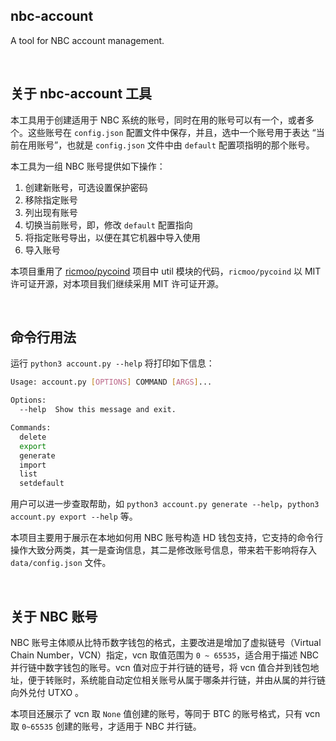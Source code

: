 nbc-account
----------------

A tool for NBC account management.

&nbsp;

## 关于 nbc-account 工具

本工具用于创建适用于 NBC 系统的账号，同时在用的账号可以有一个，或者多个。这些账号在 `config.json` 配置文件中保存，并且，选中一个账号用于表达 “当前在用账号”，也就是 `config.json` 文件中由 `default` 配置项指明的那个账号。

本工具为一组 NBC 账号提供如下操作：

1. 创建新账号，可选设置保护密码
2. 移除指定账号
3. 列出现有账号
4. 切换当前账号，即，修改 `default` 配置指向
5. 将指定账号导出，以便在其它机器中导入使用
6. 导入账号

本项目重用了 [ricmoo/pycoind](https://github.com/ricmoo/pycoind) 项目中 util 模块的代码，`ricmoo/pycoind` 以 MIT 许可证开源，对本项目我们继续采用 MIT 许可证开源。

&nbsp;

## 命令行用法

运行 `python3 account.py --help` 将打印如下信息：

``` bash
Usage: account.py [OPTIONS] COMMAND [ARGS]...

Options:
  --help  Show this message and exit.

Commands:
  delete
  export
  generate
  import
  list
  setdefault
```

用户可以进一步查取帮助，如 `python3 account.py generate --help`，`python3 account.py export --help` 等。

本项目主要用于展示在本地如何用 NBC 账号构造 HD 钱包支持，它支持的命令行操作大致分两类，其一是查询信息，其二是修改账号信息，带来若干影响将存入 `data/config.json` 文件。

&nbsp;

## 关于 NBC 账号

NBC 账号主体顺从比特币数字钱包的格式，主要改进是增加了虚拟链号（Virtual Chain Number，VCN）指定，vcn 取值范围为 `0 ~ 65535`，适合用于描述 NBC 并行链中数字钱包的账号。vcn 值对应于并行链的链号，将 vcn 值合并到钱包地址，便于转账时，系统能自动定位相关账号从属于哪条并行链，并由从属的并行链向外兑付 UTXO 。

本项目还展示了 vcn 取 `None` 值创建的账号，等同于 BTC 的账号格式，只有 vcn 取 `0~65535` 创建的账号，才适用于 NBC 并行链。

&nbsp;
